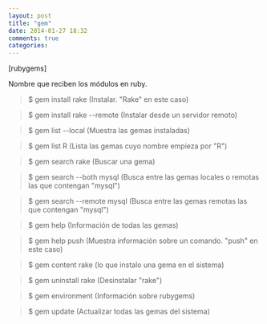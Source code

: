 ```yaml
---
layout: post
title: "gem"
date: 2014-01-27 18:32
comments: true
categories: 
---
```

[rubygems]

Nombre que reciben los módulos en ruby.

>$ gem install rake (Instalar. "Rake" en este caso)

>$ gem install rake --remote (Instalar desde un servidor remoto)

>$ gem list --local (Muestra las gemas instaladas)

>$ gem list R (Lista las gemas cuyo nombre empieza por "R")

>$ gem search rake (Buscar una gema)

>$ gem search --both mysql (Busca entre las gemas locales o remotas las que contengan "mysql")

>$ gem search --remote mysql (Busca entre las gemas remotas las que contengan "mysql")

>$ gem help (Información de todas las gemas)

>$ gem help push (Muestra información sobre un comando. "push" en este caso)

>$ gem content rake (lo que instalo una gema en el sistema)

>$ gem uninstall rake (Desinstalar "rake")

>$ gem environment (Información sobre rubygems)

>$ gem update (Actualizar todas las gemas del sistema)

